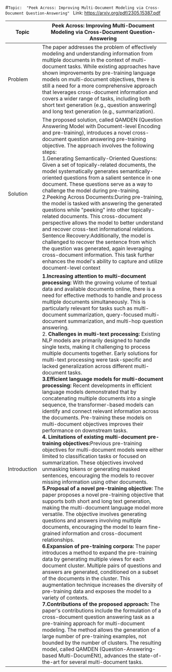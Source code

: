 #`Topic:  "Peek Across: Improving Multi-Document Modeling via Cross-Document Question-Answering" `
Link: https://arxiv.org/pdf/2305.15387.pdf

|Topic|Peek Across: Improving Multi-Document Modeling via Cross-Document Question-Answering|
|----|----|
|Problem|The paper addresses the problem of effectively modeling and understanding information from multiple documents in the context of multi-document tasks. While existing approaches have shown improvements by pre-training language models on multi-document objectives, there is still a need for a more comprehensive approach that leverages cross-document information and covers a wider range of tasks, including both short text generation (e.g., question answering) and long text generation (e.g., summarization).|
|Solution|The proposed solution, called QAMDEN (Question Answering Model with Document-level Encoding and pre-training), introduces a novel cross-document question answering pre-training objective. The approach involves the following steps:<br />1.Generating Semantically-Oriented Questions: Given a set of topically-related documents, the model systematically generates semantically-oriented questions from a salient sentence in one document. These questions serve as a way to challenge the model during pre-training.<br />2.Peeking Across Documents:During pre-training, the model is tasked with answering the generated questions while "peeking" into other topically-related documents. This cross-document perspective allows the model to better understand and recover cross-text informational relations. <br />Sentence Recovery:Additionally, the model is challenged to recover the sentence from which the question was generated, again leveraging cross-document information. This task further enhances the model's ability to capture and utilize document-level context |
|Introduction|<strong>1.Increasing attention to multi-document processing:</strong> With the growing volume of textual data and available documents online, there is a need for effective methods to handle and process multiple documents simultaneously. This is particularly relevant for tasks such as multi-document summarization, query-focused multi-document summarization, and multi-hop question answering.<br />2. <strong>Challenges in multi-text processing: </strong>Existing NLP models are primarily designed to handle single texts, making it challenging to process multiple documents together. Early solutions for multi-text processing were task-specific and lacked generalization across different multi-document tasks.<br /><strong>3.Efficient language models for multi-document processing:</strong> Recent developments in efficient language models demonstrated that by concatenating multiple documents into a single sequence, the transformer-based models can identify and connect relevant information across the documents. Pre-training these models on multi-document objectives improves their performance on downstream tasks.<br /><strong>4. Limitations of existing multi-document pre-training objectives:</strong>Previous pre-training objectives for multi-document models were either limited to classification tasks or focused on summarization. These objectives involved unmasking tokens or generating masked sentences, encouraging the models to recover missing information using other documents.<br /><strong>5.Proposal of a novel pre-training objective:</strong> The paper proposes a novel pre-training objective that supports both short and long text generation, making the multi-document language model more versatile. The objective involves generating questions and answers involving multiple documents, encouraging the model to learn fine-grained information and cross-document relationships.<br /><strong>6.Expansion of pre-training corpora:</strong> The paper introduces a method to expand the pre-training data by generating multiple views for each document cluster. Multiple pairs of questions and answers are generated, conditioned on a subset of the documents in the cluster. This augmentation technique increases the diversity of pre-training data and exposes the model to a variety of contexts.<br /><strong>7.Contributions of the proposed approach: </strong>The paper's contributions include the formulation of a cross-document question answering task as a pre-training approach for multi-document modeling. The method allows the generation of a large number of pre-training examples, not bounded by the number of clusters. The resulting model, called QAMDEN (Question-Answering-based Multi-DocumENt), advances the state-of-the-art for several multi-document tasks.|